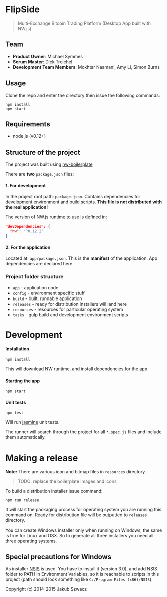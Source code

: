 # FlipSide

> Multi-Exchange Bitcoin Trading Platform (Desktop App built with NW.js)

## Team

  - __Product Owner__: Michael Symmes
  - __Scrum Master__: Dick Treichel
  - __Development Team Members__: Mokhtar Naamani, Amy Li, Simon Burns

## Usage
Clone the repo and enter the directory then issue the following commands:

    npm install
    npm start

## Requirements

- node.js (v0.12+)

## Structure of the project
The project was built using [nw-boilerplate](https://github.com/szwacz/nw-boilerplate)

There are **two** `package.json` files:  

#### 1. For development
In the project root path: `package.json`. Contains dependencies for development environment and build scripts. **This file is not distributed with the real application!**

The version of NW.js runtime to use is defined in:
```json
"devDependencies": {
  "nw": "^0.12.2"
}
```

#### 2. For the application
Located at: `app/package.json`. This is the **manifest** of the application. App dependencies are declared here.

### Project folder structure

- `app` - application code
- `config` - environment specific stuff
- `build` - built, runnable application
- `releases` - ready for distribution installers will land here
- `resources` - resources for particular operating system
- `tasks` - gulp build and development environment scripts

# Development

#### Installation

```
npm install
```
This will download NW runtime, and install dependencies for the app.

#### Starting the app

```
npm start
```

#### Unit tests
```
npm test
```
Will run [jasmine](http://jasmine.github.io/2.0/introduction.html) unit tests.

The runner will search through the project for all `*.spec.js` files and include them automatically.


# Making a release

**Note:** There are various icon and bitmap files in `resources` directory.
> TODO: replace the boilerplate images and icons

To build a distribution installer issue command:
```
npm run release
```
It will start the packaging process for operating system you are running this command on. Ready for distribution file will be outputted to `releases` directory.

You can create Windows installer only when running on Windows, the same is true for Linux and OSX. So to generate all three installers you need all three operating systems.


## Special precautions for Windows
As installer [NSIS](http://nsis.sourceforge.net/Main_Page) is used. You have to install it (version 3.0), and add NSIS folder to PATH in Environment Variables, so it is reachable to scripts in this project (path should look something like `C:/Program Files (x86)/NSIS`).


Copyright (c) 2014-2015 Jakub Szwacz
